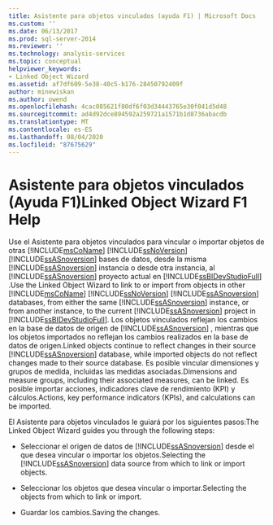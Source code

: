 ```yaml
---
title: Asistente para objetos vinculados (ayuda F1) | Microsoft Docs
ms.custom: ''
ms.date: 06/13/2017
ms.prod: sql-server-2014
ms.reviewer: ''
ms.technology: analysis-services
ms.topic: conceptual
helpviewer_keywords:
- Linked Object Wizard
ms.assetid: af7df609-5e38-40c5-b176-28450792409f
author: minewiskan
ms.author: owend
ms.openlocfilehash: 4cac085621f80df6f03d34443765e30f041d5d48
ms.sourcegitcommit: ad4d92dce894592a259721a1571b1d8736abacdb
ms.translationtype: MT
ms.contentlocale: es-ES
ms.lasthandoff: 08/04/2020
ms.locfileid: "87675629"
---
```

# <a name="linked-object-wizard-f1-help"></a><span data-ttu-id="ad4f0-102">Asistente para objetos vinculados (Ayuda F1)</span><span class="sxs-lookup"><span data-stu-id="ad4f0-102">Linked Object Wizard F1 Help</span></span>
  <span data-ttu-id="ad4f0-103">Use el Asistente para objetos vinculados para vincular o importar objetos de otras [!INCLUDE[msCoName](../includes/msconame-md.md)] [!INCLUDE[ssNoVersion](../includes/ssnoversion-md.md)] [!INCLUDE[ssASnoversion](../includes/ssasnoversion-md.md)] bases de datos, desde la misma [!INCLUDE[ssASnoversion](../includes/ssasnoversion-md.md)] instancia o desde otra instancia, al [!INCLUDE[ssASnoversion](../includes/ssasnoversion-md.md)] proyecto actual en [!INCLUDE[ssBIDevStudioFull](../includes/ssbidevstudiofull-md.md)] .</span><span class="sxs-lookup"><span data-stu-id="ad4f0-103">Use the Linked Object Wizard to link to or import from objects in other [!INCLUDE[msCoName](../includes/msconame-md.md)] [!INCLUDE[ssNoVersion](../includes/ssnoversion-md.md)] [!INCLUDE[ssASnoversion](../includes/ssasnoversion-md.md)] databases, from either the same [!INCLUDE[ssASnoversion](../includes/ssasnoversion-md.md)] instance, or from another instance, to the current [!INCLUDE[ssASnoversion](../includes/ssasnoversion-md.md)] project in [!INCLUDE[ssBIDevStudioFull](../includes/ssbidevstudiofull-md.md)].</span></span> <span data-ttu-id="ad4f0-104">Los objetos vinculados reflejan los cambios en la base de datos de origen de [!INCLUDE[ssASnoversion](../includes/ssasnoversion-md.md)] , mientras que los objetos importados no reflejan los cambios realizados en la base de datos de origen.</span><span class="sxs-lookup"><span data-stu-id="ad4f0-104">Linked objects continue to reflect changes in their source [!INCLUDE[ssASnoversion](../includes/ssasnoversion-md.md)] database, while imported objects do not reflect changes made to their source database.</span></span> <span data-ttu-id="ad4f0-105">Es posible vincular dimensiones y grupos de medida, incluidas las medidas asociadas.</span><span class="sxs-lookup"><span data-stu-id="ad4f0-105">Dimensions and measure groups, including their associated measures, can be linked.</span></span> <span data-ttu-id="ad4f0-106">Es posible importar acciones, indicadores clave de rendimiento (KPI) y cálculos.</span><span class="sxs-lookup"><span data-stu-id="ad4f0-106">Actions, key performance indicators (KPIs), and calculations can be imported.</span></span>  
  
 <span data-ttu-id="ad4f0-107">El Asistente para objetos vinculados le guiará por los siguientes pasos:</span><span class="sxs-lookup"><span data-stu-id="ad4f0-107">The Linked Object Wizard guides you through the following steps:</span></span>  
  
-   <span data-ttu-id="ad4f0-108">Seleccionar el origen de datos de [!INCLUDE[ssASnoversion](../includes/ssasnoversion-md.md)] desde el que desea vincular o importar los objetos.</span><span class="sxs-lookup"><span data-stu-id="ad4f0-108">Selecting the [!INCLUDE[ssASnoversion](../includes/ssasnoversion-md.md)] data source from which to link or import objects.</span></span>  
  
-   <span data-ttu-id="ad4f0-109">Seleccionar los objetos que desea vincular o importar.</span><span class="sxs-lookup"><span data-stu-id="ad4f0-109">Selecting the objects from which to link or import.</span></span>  
  
-   <span data-ttu-id="ad4f0-110">Guardar los cambios.</span><span class="sxs-lookup"><span data-stu-id="ad4f0-110">Saving the changes.</span></span>  
  
  
